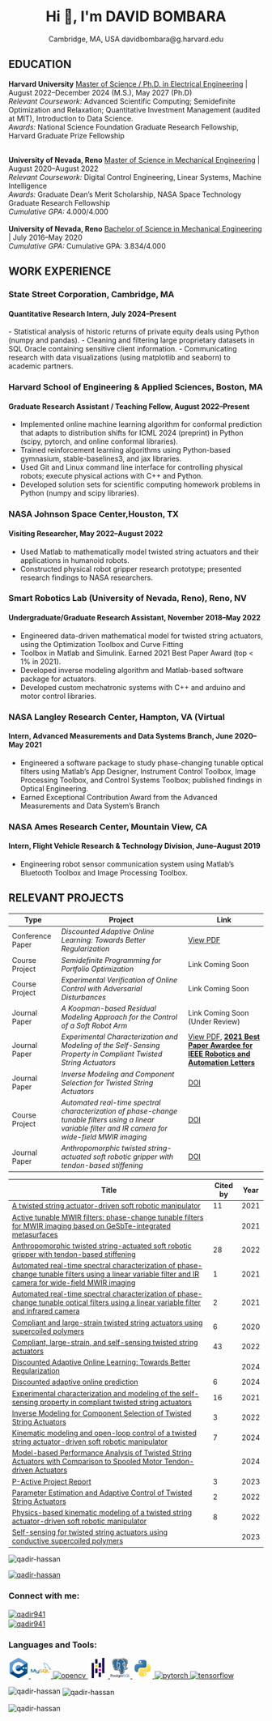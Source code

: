 <h1 align="center">Hi 👋, I'm DAVID BOMBARA</h1> 
<p align="center">Cambridge, MA, USA davidbombara@g.harvard.edu</p>

<h2>EDUCATION</h2> 
<b>Harvard University</b>
<u>Master of Science / Ph.D. in Electrical Engineering</u>   | August 2022–December 2024 (M.S.), May 2027 (Ph.D)</br>
 <i>Relevant Coursework:  </i>Advanced Scientific Computing; Semidefinite Optimization and Relaxation; Quantitative Investment
Management (audited at MIT), Introduction to Data Science.</br>
 <i>Awards:  </i>National Science Foundation Graduate Research Fellowship, Harvard Graduate Prize Fellowship
 </br>
 </br>
 
 <b>University of Nevada, Reno</b>
<u>Master of Science in Mechanical Engineering</u>   | August 2020–August 2022</br>
 <i>Relevant Coursework:  </i>Digital Control Engineering, Linear Systems, Machine Intelligence</br>
 <i>Awards:  </i> Graduate Dean’s Merit Scholarship, NASA Space Technology Graduate Research Fellowship</br>
 <i>Cumulative GPA:  </i> 4.000/4.000
  </br>
 </br>
 <b>University of Nevada, Reno</b>
<u>Bachelor of Science in Mechanical Engineering</u>   |  July 2016–May 2020 </br>
 <i>Cumulative GPA:  </i> Cumulative GPA: 3.834/4.000
<h2>WORK EXPERIENCE</h2>
<h3> State Street Corporation, Cambridge, MA </h3>
<h4>Quantitative Research Intern, July 2024–Present</h4>
- Statistical analysis of historic returns of private equity deals using Python (numpy and pandas).
- Cleaning and filtering large proprietary datasets in SQL Oracle containing sensitive client information.
- Communicating research with data visualizations (using matplotlib and seaborn) to academic partners.
<h3>Harvard School of Engineering & Applied Sciences, Boston, MA</h3>
<h4>Graduate Research Assistant / Teaching Fellow, August 2022–Present</h4>
<ul>
<li> Implemented online machine learning algorithm for conformal prediction that adapts to distribution shifts for ICML 2024 (preprint) in Python (scipy, pytorch, and online conformal libraries).</li>
<li>Trained reinforcement learning algorithms using Python-based gymnasium, stable-baselines3, and jax libraries.</li>
<li>Used Git and Linux command line interface for controlling physical robots; execute physical actions with C++ and Python.</li>
<li>Developed solution sets for scientific computing homework problems in Python (numpy and scipy libraries).</li>
</ul>
<h3>NASA Johnson Space Center,Houston, TX</h3>
<h4>Visiting Researcher, May 2022–August 2022</h4>
<ul>
<li>Used Matlab to mathematically model twisted string actuators and their applications in humanoid robots.</li>
<li>Constructed physical robot gripper research prototype; presented research findings to NASA researchers.</li>
</ul>
<h3>Smart Robotics Lab (University of Nevada, Reno), Reno, NV</h3>
<h4>Undergraduate/Graduate Research Assistant, November 2018–May 2022</h4>
<ul>
<li>Engineered data-driven mathematical model for twisted string actuators, using the Optimization Toolbox and Curve Fitting</li>
<li>Toolbox in Matlab and Simulink. Earned 2021 Best Paper Award (top &lt; 1% in 2021).</li>
<li>Developed inverse modeling algorithm and Matlab-based software package for actuators.</li>
<li>Developed custom mechatronic systems with C++ and arduino and motor control libraries.</li>
</ul>
<h3>NASA Langley Research Center, Hampton, VA (Virtual</h3>
<h4>Intern, Advanced Measurements and Data Systems Branch, June 2020–May 2021</h4>
<ul>
<li>Engineered a software package to study phase-changing tunable optical filters using Matlab’s App Designer, Instrument
Control Toolbox, Image Processing Toolbox, and Control Systems Toolbox; published findings in Optical Engineering.</li>
<li>Earned Exceptional Contribution Award from the Advanced Measurements and Data System’s Branch</li>
</ul>
<h3>NASA Ames Research Center, Mountain View, CA</h3>
<h4>Intern, Flight Vehicle Research & Technology Division, June–August 2019</h4>
<ul>
<li>Engineering robot sensor communication system using Matlab’s Bluetooth Toolbox and Image Processing Toolbox.</li>
</ul>
<h2>RELEVANT PROJECTS</h2> 
<table>
<thead>
<tr>
<th>Type</th>
<th>Project</th>
<th>Link</th>
</tr>
</thead>
<tbody>
<tr>
<td>Conference Paper</td>
<td><em>Discounted Adaptive Online Learning: Towards Better Regularization</em></td>
<td><a href="https://arxiv.org/pdf/2402.02720" rel="nofollow">View PDF</a></td>
</tr>
<tr>
<td>Course Project</td>
<td><em>Semidefinite Programming for Portfolio Optimization</em></td>
<td>Link Coming Soon</td>
</tr>
<tr>
<td>Course Project</td>
<td><em>Experimental Verification of Online Control with Adversarial Disturbances</em></td>
<td>Link Coming Soon</td>
</tr>
<tr>
<td>Journal Paper</td>
<td><em>A Koopman-based Residual Modeling Approach for the Control of a Soft Robot Arm</em></td>
<td>Link Coming Soon (Under Review)</td>
</tr>
<tr>
<td>Journal Paper</td>
<td><em>Experimental Characterization and Modeling of the Self-Sensing Property in Compliant Twisted String Actuators</em></td>
<td><a href="https://www.researchgate.net/profile/Jun-Zhang-147/publication/348999771_Experimental_Characterization_and_Modeling_of_the_Self-Sensing_Property_in_Compliant_Twisted_String_Actuators/links/60242042299bf1cc26b93ca6/Experimental-Characterization-and-Modeling-of-the-Self-Sensing-Property-in-Compliant-Twisted-String-Actuators.pdf" rel="nofollow">View PDF</a>, <a href="https://www.ieee-ras.org/publications/ra-l/ra-l-paper-awards" rel="nofollow"><strong>2021 Best Paper Awardee for IEEE Robotics and Automation Letters</strong></a></td>
</tr>
<tr>
<td>Journal Paper</td>
<td><em>Inverse Modeling and Component Selection for Twisted String Actuators</em></td>
<td><a href="https://doi.org/10.1109/TMECH.2022.3211433" rel="nofollow">DOI</a></td>
</tr>
<tr>
<td>Course Project</td>
<td><em>Automated real-time spectral characterization of phase-change tunable filters using a linear variable filter and IR camera for wide-field MWIR imaging</em></td>
<td><a href="https://doi.org/10.1117/1.OE.60.8.084105" rel="nofollow">DOI</a></td>
</tr>
<tr>
<td>Journal Paper</td>
<td><em>Anthropomorphic twisted string-actuated soft robotic gripper with tendon-based stiffening</em></td>
<td><a href="https://doi.org/10.1109/TRO.2022.3224774" rel="nofollow">DOI</a></td>
</tr>
</tbody>
</table>

| Title                                                                                                                                                      | Cited by | Year |
|------------------------------------------------------------------------------------------------------------------------------------------------------------|----------|------|
| [A twisted string actuator-driven soft robotic manipulator](https://scholar.google.com/scholar?oi=bibs&hl=en&cites=16521562623590009647)                    | 11       | 2021 |
| [Active tunable MWIR filters: phase-change tunable filters for MWIR imaging based on GeSbTe-integrated metasurfaces](#)                                      |          | 2021 |
| [Anthropomorphic twisted string-actuated soft robotic gripper with tendon-based stiffening](https://scholar.google.com/scholar?oi=bibs&hl=en&cites=13138099357058979524) | 28       | 2022 |
| [Automated real-time spectral characterization of phase-change tunable filters using a linear variable filter and IR camera for wide-field MWIR imaging](https://scholar.google.com/scholar?oi=bibs&hl=en&cites=14213274260780098595) | 1        | 2021 |
| [Automated real-time spectral characterization of phase-change tunable optical filters using a linear variable filter and infrared camera](https://scholar.google.com/scholar?oi=bibs&hl=en&cites=12866409201305674899) | 2        | 2021 |
| [Compliant and large-strain twisted string actuators using supercoiled polymers](https://scholar.google.com/scholar?oi=bibs&hl=en&cites=12448622018739577458) | 6        | 2020 |
| [Compliant, large-strain, and self-sensing twisted string actuators](https://scholar.google.com/scholar?oi=bibs&hl=en&cites=17760326590759432998)           | 43       | 2022 |
| [Discounted Adaptive Online Learning: Towards Better Regularization](#)                                                                                     |          | 2024 |
| [Discounted adaptive online prediction](https://scholar.google.com/scholar?oi=bibs&hl=en&cites=16897617017775944419)                                         | 6        | 2024 |
| [Experimental characterization and modeling of the self-sensing property in compliant twisted string actuators](https://scholar.google.com/scholar?oi=bibs&hl=en&cites=7927783739197093013) | 16       | 2021 |
| [Inverse Modeling for Component Selection of Twisted String Actuators](https://scholar.google.com/scholar?oi=bibs&hl=en&cites=15989530055619093299)         | 3        | 2022 |
| [Kinematic modeling and open-loop control of a twisted string actuator-driven soft robotic manipulator](https://scholar.google.com/scholar?oi=bibs&hl=en&cites=16161197507133859467) | 7        | 2024 |
| [Model-based Performance Analysis of Twisted String Actuators with Comparison to Spooled Motor Tendon-driven Actuators](#)                                   |          | 2024 |
| [P-Active Project Report](https://scholar.google.com/scholar?oi=bibs&hl=en&cites=495432938811946845)                                                         | 3        | 2023 |
| [Parameter Estimation and Adaptive Control of Twisted String Actuators](https://scholar.google.com/scholar?oi=bibs&hl=en&cites=38796384219676719)           | 2        | 2022 |
| [Physics-based kinematic modeling of a twisted string actuator-driven soft robotic manipulator](https://scholar.google.com/scholar?oi=bibs&hl=en&cites=1727542852165985882) | 8        | 2022 |
| [Self-sensing for twisted string actuators using conductive supercoiled polymers](#)                                                                        |          | 2023 |


<p align="left"> <img src="https://komarev.com/ghpvc/?username=qadir-hassan&label=Profile%20views&color=0e75b6&style=flat" alt="qadir-hassan" /> </p>

<p align="left"> <a href="https://github.com/ryo-ma/github-profile-trophy"><img src="https://github-profile-trophy.vercel.app/?username=qadir-hassan" alt="qadir-hassan" /></a> </p>

<h3 align="left">Connect with me:</h3>
<p align="left">
<a href="https://linkedin.com/in/qadir941" target="blank"><img align="center" src="https://raw.githubusercontent.com/rahuldkjain/github-profile-readme-generator/master/src/images/icons/Social/linked-in-alt.svg" alt="qadir941" height="30" width="40" /></a></br>
<a href="https://fb.com/qadir941" target="blank"><img align="center" src="https://raw.githubusercontent.com/rahuldkjain/github-profile-readme-generator/master/src/images/icons/Social/facebook.svg" alt="qadir941" height="30" width="40" /></a>
</p>

<h3 align="left">Languages and Tools:</h3>
<p align="left"> <a href="https://www.w3schools.com/cpp/" target="_blank" rel="noreferrer"> <img src="https://raw.githubusercontent.com/devicons/devicon/master/icons/cplusplus/cplusplus-original.svg" alt="cplusplus" width="40" height="40"/> </a> <a href="https://www.mysql.com/" target="_blank" rel="noreferrer"> <img src="https://raw.githubusercontent.com/devicons/devicon/master/icons/mysql/mysql-original-wordmark.svg" alt="mysql" width="40" height="40"/> </a> <a href="https://opencv.org/" target="_blank" rel="noreferrer"> <img src="https://www.vectorlogo.zone/logos/opencv/opencv-icon.svg" alt="opencv" width="40" height="40"/> </a> <a href="https://pandas.pydata.org/" target="_blank" rel="noreferrer"> <img src="https://raw.githubusercontent.com/devicons/devicon/2ae2a900d2f041da66e950e4d48052658d850630/icons/pandas/pandas-original.svg" alt="pandas" width="40" height="40"/> </a> <a href="https://www.postgresql.org" target="_blank" rel="noreferrer"> <img src="https://raw.githubusercontent.com/devicons/devicon/master/icons/postgresql/postgresql-original-wordmark.svg" alt="postgresql" width="40" height="40"/> </a> <a href="https://www.python.org" target="_blank" rel="noreferrer"> <img src="https://raw.githubusercontent.com/devicons/devicon/master/icons/python/python-original.svg" alt="python" width="40" height="40"/> </a> <a href="https://pytorch.org/" target="_blank" rel="noreferrer"> <img src="https://www.vectorlogo.zone/logos/pytorch/pytorch-icon.svg" alt="pytorch" width="40" height="40"/> </a> <a href="https://www.tensorflow.org" target="_blank" rel="noreferrer"> <img src="https://www.vectorlogo.zone/logos/tensorflow/tensorflow-icon.svg" alt="tensorflow" width="40" height="40"/> </a> </p>

<p><img align="left" src="https://github-readme-stats.vercel.app/api/top-langs?username=qadir-hassan&show_icons=true&locale=en&layout=compact" alt="qadir-hassan" /></p>

<p>&nbsp;<img align="center" src="https://github-readme-stats.vercel.app/api?username=qadir-hassan&show_icons=true&locale=en" alt="qadir-hassan" /></p>

<p><img align="center" src="https://github-readme-streak-stats.herokuapp.com/?user=qadir-hassan&" alt="qadir-hassan" /></p>
